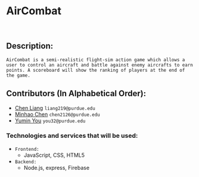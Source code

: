 # AirCombat
<br>

## Description: 
    AirCombat is a semi-realistic flight-sim action game which allows a user to control an aircraft and battle against enemy aircrafts to earn points. A scoreboard will show the ranking of players at the end of the game.

## Contributors (In Alphabetical Order):
* [Chen Liang](https://github.com/lc3418) `liang219@purdue.edu`<br/>
* [Minhao Chen](https://github.com/PCMingGou) `chen2126@purdue.edu`<br/>
* [Yumin You](https://github.com/yuminyou) `you32@purdue.edu`<br/>

### Technologies and services that will be used:
   * `Frontend:` 
   	    * JavaScript, CSS, HTML5<br>
   * `Backend:` 
   	    * Node.js, express, Firebase<br>